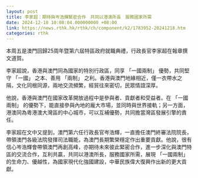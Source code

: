 ```yaml
---
layout: post
title: 李家超：期待與岑浩輝緊密合作　共同以港澳所長　服務國家所需
date: 2024-12-18 10:08:04.000000000 +08:00
link: https://news.rthk.hk/rthk/ch/component/k2/1783952-20241218.htm
categories: rthk
---
```


本周五是澳門回歸25周年暨第六屆特區政府就職典禮，行政長官李家超在報章撰文道賀。

李家超說，香港與澳門同為國家的特別行政區，同享 「一國兩制」 優勢，共同堅守 「一國」 之本、善用 「兩制」 之利。香港與澳門地緣相近，僅一衣帶水之隔，文化同根同源，兩地交流頻繁，經貿往來密切，民眾情誼深厚。

他說，香港與澳門在國家改革開放過程中是參與者、貢獻者和受益者。在 「一國兩制」 的優勢下，能直接參與內地的龐大市場，並同時與世界接軌；另一方面，港澳同為粵港澳大灣區的中心城市，可以互補優勢，共同擔當灣區發展引擎的責任。

李家超在文中又提到，澳門第六任行政長官岑浩輝，一直擔任澳門終審法院院長，帶領澳門各級法院發揮司法職能，為澳門長期繁榮穩定作出重要貢獻。他說，很有信心岑浩輝會帶領澳門再創高峰，亦期待未來彼此緊密合作，進一步深化與澳門特區的交流合作，互利共贏，共同以港澳所長，服務國家所需，展現 「一國兩制」 的生命力、優越性，為國家現代化強國建設，中華民族偉大復興作出新的更大貢獻。
